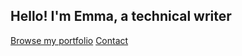 ## Hello! I'm Emma, a technical writer

<section class="introduction">
<a href="https://emmaos.gitbook.io/portfolio/">Browse my portfolio</a>
<a href="/contact">Contact</a>
</div>
